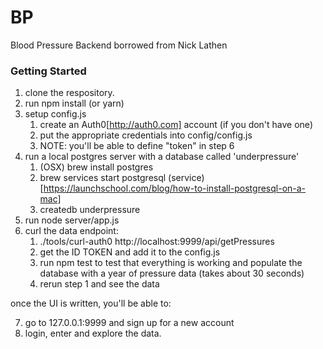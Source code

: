 # BP
Blood Pressure Backend borrowed from Nick Lathen

### Getting Started

1. clone the respository.
2. run npm install (or yarn)
3. setup config.js
    1. create an Auth0[http://auth0.com] account (if you don't have one)
    2. put the appropriate credentials into config/config.js
    3. NOTE: you'll be able to define "token" in step 6
4. run a local postgres server with a database called 'underpressure'
    1. (OSX) brew install postgres
    2. brew services start postgresql (service)[https://launchschool.com/blog/how-to-install-postgresql-on-a-mac]
    3. createdb underpressure
5. run node server/app.js
6. curl the data endpoint:
    1. ./tools/curl-auth0 <username> <password> http://localhost:9999/api/getPressures
    2. get the ID TOKEN and add it to the config.js
    3. run npm test to test that everything is working and populate the database with a year of pressure data (takes about 30 seconds)
    4. rerun step 1 and see the data

once the UI is written, you'll be able to:

7. go to 127.0.0.1:9999 and sign up for a new account
8. login, enter and explore the data.
